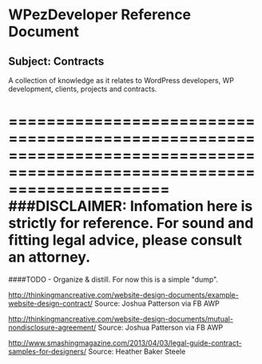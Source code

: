 WPezDeveloper Reference Document
================================

## Subject: Contracts

A collection of knowledge as it relates to WordPress developers, WP development, clients, projects and contracts. 

=========================================================================================================================
###DISCLAIMER: Infomation here is strictly for reference. For sound and fitting legal advice, please consult an attorney.
=========================================================================================================================

####TODO - Organize & distill. For now this is a simple "dump".


http://thinkingmancreative.com/website-design-documents/example-website-design-contract/
Source: Joshua Patterson via FB AWP

http://thinkingmancreative.com/website-design-documents/mutual-nondisclosure-agreement/
Source: Joshua Patterson via FB AWP

http://www.smashingmagazine.com/2013/04/03/legal-guide-contract-samples-for-designers/
Source: Heather Baker Steele
